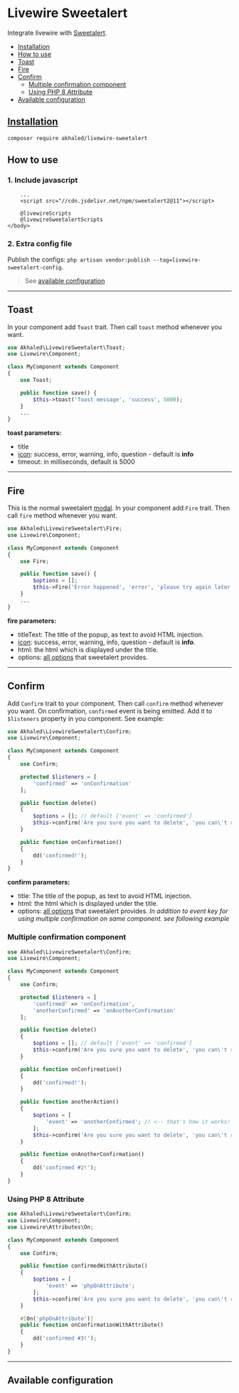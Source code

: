 # Livewire Sweetalert <!-- omit in toc -->

Integrate livewire with [Sweetalert](https://sweetalert2.github.io/).

- [Installation](#installation)
- [How to use](#how-to-use)
- [Toast](#toast)
- [Fire](#fire)
- [Confirm](#confirm)
  - [Multiple confirmation component](#multiple-confirmation-component)
  - [Using PHP 8 Attribute](#using-php-8-attribute)
- [Available configuration](#available-configuration)

## [Installation](https://packagist.org/packages/akhaled/livewire-sweetalert)

`composer require akhaled/livewire-sweetalert`

## How to use

### 1. Include javascript<!-- omit in toc -->

```blade
    ...
    <script src="//cdn.jsdelivr.net/npm/sweetalert2@11"></script>

    @livewireScripts
    @livewireSweetalertScripts
</body>
```

### 2. Extra config file<!-- omit in toc -->

Publish the configs: `php artisan vendor:publish --tag=livewire-sweetalert-config`.
> See [available configuration](#available-configuration)

---

## Toast

In your component add `Toast` trait. Then call `toast` method whenever you want.

```php
use Akhaled\LivewireSweetalert\Toast;
use Livewire\Component;

class MyComponent extends Component
{
    use Toast;

    public function save() {
        $this->toast('Toast message', 'success', 5000);
    }
    ...
}
```

**toast parameters:**

- title
- [icon](https://sweetalert2.github.io/#icons): success, error, warning, info, question - default is **info**
- timeout: in milliseconds, default is 5000

---

## Fire

This is the normal sweetalert [modal](https://sweetalert2.github.io/#examples). In your component add `Fire` trait. Then call `fire` method whenever you want.

```php
use Akhaled\LivewireSweetalert\Fire;
use Livewire\Component;

class MyComponent extends Component
{
    use Fire;

    public function save() {
        $options = [];
        $this->Fire('Error happened', 'error', 'please try again later', $options);
    }
    ...
}
```

**fire parameters:**

- titleText: The title of the popup, as text to avoid HTML injection.
- [icon](https://sweetalert2.github.io/#icons): success, error, warning, info, question - default is **info**.
- html: the html which is displayed under the title.
- options: [all options](https://sweetalert2.github.io/#configuration) that sweetalert provides.

---

## Confirm

Add `Confirm` trait to your component. Then call `confirm` method whenever you want. On confirmation, `confirmed` event is being emitted. Add it to `$listeners` property in you component. See example:

```php
use Akhaled\LivewireSweetalert\Confirm;
use Livewire\Component;

class MyComponent extends Component
{
    use Confirm;

    protected $listeners = [
        'confirmed' => 'onConfirmation'
    ];

    public function delete()
    {
        $options = []; // default ['event' => 'confirmed']
        $this->confirm('Are you sure you want to delete', 'you can\'t revert that', $options);
    }

    public function onConfirmation()
    {
        dd('confirmed!');
    }
}
```

**confirm parameters:**

- title: The title of the popup, as text to avoid HTML injection.
- html: the html which is displayed under the title.
- options: [all options](https://sweetalert2.github.io/#configuration) that sweetalert provides. _In addition to event key for using multiple confirmation on same component. see following example_

### Multiple confirmation component

```php
use Akhaled\LivewireSweetalert\Confirm;
use Livewire\Component;

class MyComponent extends Component
{
    use Confirm;

    protected $listeners = [
        'confirmed' => 'onConfirmation',
        'anotherConfirmed' => 'onAnotherConfirmation'
    ];

    public function delete()
    {
        $options = []; // default ['event' => 'confirmed']
        $this->confirm('Are you sure you want to delete', 'you can\'t revert that', $options);
    }

    public function onConfirmation()
    {
        dd('confirmed!');
    }

    public function anotherAction()
    {
        $options = [
            'event' => 'anotherConfirmed'; // <-- that's how it works!
        ];
        $this->confirm('Are you sure you want to delete', 'you can\'t revert that', $options);
    }

    public function onAnotherConfirmation()
    {
        dd('confirmed #2!');
    }
}
```

### Using PHP 8 Attribute

```php
use Akhaled\LivewireSweetalert\Confirm;
use Livewire\Component;
use Livewire\Attributes\On;

class MyComponent extends Component
{
    use Confirm;

    public function confirmedWithAttribute()
    {
        $options = [
            'event' => 'phpOnAttribute';
        ];
        $this->confirm('Are you sure you want to delete', 'you can\'t revert that', $options)
    }

    #[On('phpOnAttribute')]
    public function onConfirmationWithAttribute()
    {
        dd('confirmed #3!');
    }
}
```

---

## Available configuration
